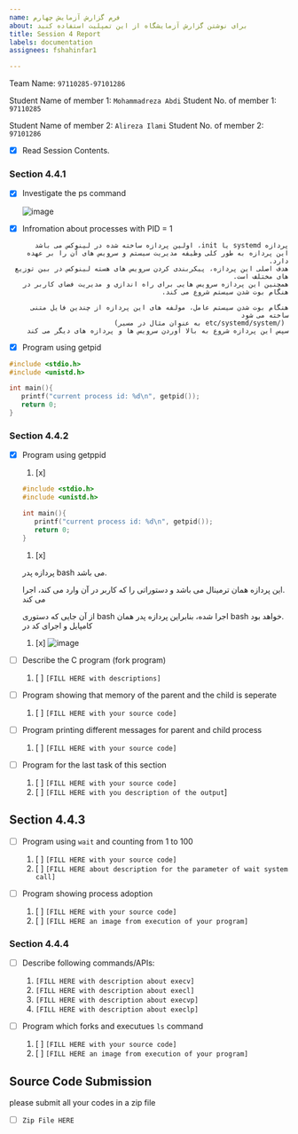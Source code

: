 ```yaml
---
name: فرم گزارش آزمایش چهارم
about: برای نوشتن گزارش آزمایشگاه از این تمپلیت استفاده کنید
title: Session 4 Report
labels: documentation
assignees: fshahinfar1

---
```


Team Name: `97110285-97101286`

Student Name of member 1: `Mohammadreza Abdi`
Student No. of member 1: `97110285`

Student Name of member 2: `Alireza Ilami`
Student No. of member 2: `97101286`

- [x] Read Session Contents.

### Section 4.4.1
- [x] Investigate the ps command
    
    ![image](https://user-images.githubusercontent.com/45341111/128358902-9bf2cbe6-f853-4459-a79d-8af64f3a97a0.png)
    
- [x] Infromation about processes with PID = 1
    
<div dir="rtl">
    
    پردازه systemd یا init، اولین پردازه ساخته شده در لینوکس می باشد
    این پردازه به طور کلی وظیفه مدیریت سیستم و سرویس های آن را بر عهده دارد.
    هدف اصلی این پردازه، پیکربندی کردن سرویس های هسته لینوکس در بین توزیع های مختلف است.
    همچنین این پردازه سرویس هایی برای راه اندازی و مدیریت فضای کاربر در هنگام بوت شدن سیستم شروع می کند.  
    
    هنگام بوت شدن سیستم عامل، مولفه های این پردازه از چندین فایل متنی ساخته می شود
     (/etc/systemd/system به عنوان مثال در مسیر) 
    سپس این پردازه شروع به بالا آوردن سرویس ها و پردازه های دیگر می کند
</div>

- [x] Program using getpid

```c 
#include <stdio.h>
#include <unistd.h>

int main(){
   printf("current process id: %d\n", getpid());
   return 0;
}
```

### Section 4.4.2


- [x] Program using getppid
    1. [x] 
    ```c 
    #include <stdio.h>
    #include <unistd.h>

    int main(){
       printf("current process id: %d\n", getpid());
       return 0;
    }
    ```
    1. [x] 
    <div dir="rtl">
   
   .می باشد bash پردازه پدر
   
   .این پردازه همان ترمینال می باشد و دستوراتی را که کاربر در آن وارد می کند، اجرا می کند
   
   .خواهد بود bash اجرا شده، بنابراین پردازه پدر همان bash از آن جایی که دستوری کامپایل و اجرای کد در 
   </div>
    
   1. [x] ![image](https://user-images.githubusercontent.com/45341111/128375348-d30122e8-f6ee-425a-bc99-fc3a3492faec.png)

- [ ] Describe the C program (fork program)
    1. [ ] `[FILL HERE with descriptions]`

- [ ] Program showing that memory of the parent and the child is seperate
    1. [ ] `[FILL HERE with your source code]`

- [ ] Program printing different messages for parent and child process
    1. [ ] `[FILL HERE with your source code]`

- [ ] Program for the last task of this section
    1. [ ] `[FILL HERE with your source code]`
    1. [ ] `[FILL HERE with you description of the output`]

## Section 4.4.3

- [ ] Program using `wait` and counting from 1 to 100
    1. [ ] `[FILL HERE with your source code]`
    1. [ ] `[FILL HERE about description for the parameter of wait system call]`

- [ ] Program showing process adoption
    1. [ ] `[FILL HERE with your source code]`
    1. [ ] `[FILL HERE an image from execution of your program]`

### Section 4.4.4

- [ ] Describe following commands/APIs:
    1. `[FILL HERE with description about execv]`
    1. `[FILL HERE with description about execl]`
    1. `[FILL HERE with description about execvp]`
    1. `[FILL HERE with description about execlp]`

- [ ] Program which forks and executues `ls` command
    1. [ ] `[FILL HERE with your source code]`
    1. [ ] `[FILL HERE an image from execution of your program]`

## Source Code Submission

please submit all your codes in a zip file

 - [ ] `Zip File HERE`
